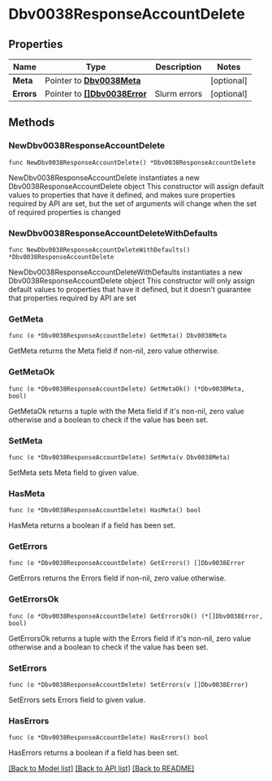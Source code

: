 # Dbv0038ResponseAccountDelete

## Properties

Name | Type | Description | Notes
------------ | ------------- | ------------- | -------------
**Meta** | Pointer to [**Dbv0038Meta**](Dbv0038Meta.md) |  | [optional] 
**Errors** | Pointer to [**[]Dbv0038Error**](Dbv0038Error.md) | Slurm errors | [optional] 

## Methods

### NewDbv0038ResponseAccountDelete

`func NewDbv0038ResponseAccountDelete() *Dbv0038ResponseAccountDelete`

NewDbv0038ResponseAccountDelete instantiates a new Dbv0038ResponseAccountDelete object
This constructor will assign default values to properties that have it defined,
and makes sure properties required by API are set, but the set of arguments
will change when the set of required properties is changed

### NewDbv0038ResponseAccountDeleteWithDefaults

`func NewDbv0038ResponseAccountDeleteWithDefaults() *Dbv0038ResponseAccountDelete`

NewDbv0038ResponseAccountDeleteWithDefaults instantiates a new Dbv0038ResponseAccountDelete object
This constructor will only assign default values to properties that have it defined,
but it doesn't guarantee that properties required by API are set

### GetMeta

`func (o *Dbv0038ResponseAccountDelete) GetMeta() Dbv0038Meta`

GetMeta returns the Meta field if non-nil, zero value otherwise.

### GetMetaOk

`func (o *Dbv0038ResponseAccountDelete) GetMetaOk() (*Dbv0038Meta, bool)`

GetMetaOk returns a tuple with the Meta field if it's non-nil, zero value otherwise
and a boolean to check if the value has been set.

### SetMeta

`func (o *Dbv0038ResponseAccountDelete) SetMeta(v Dbv0038Meta)`

SetMeta sets Meta field to given value.

### HasMeta

`func (o *Dbv0038ResponseAccountDelete) HasMeta() bool`

HasMeta returns a boolean if a field has been set.

### GetErrors

`func (o *Dbv0038ResponseAccountDelete) GetErrors() []Dbv0038Error`

GetErrors returns the Errors field if non-nil, zero value otherwise.

### GetErrorsOk

`func (o *Dbv0038ResponseAccountDelete) GetErrorsOk() (*[]Dbv0038Error, bool)`

GetErrorsOk returns a tuple with the Errors field if it's non-nil, zero value otherwise
and a boolean to check if the value has been set.

### SetErrors

`func (o *Dbv0038ResponseAccountDelete) SetErrors(v []Dbv0038Error)`

SetErrors sets Errors field to given value.

### HasErrors

`func (o *Dbv0038ResponseAccountDelete) HasErrors() bool`

HasErrors returns a boolean if a field has been set.


[[Back to Model list]](../README.md#documentation-for-models) [[Back to API list]](../README.md#documentation-for-api-endpoints) [[Back to README]](../README.md)


